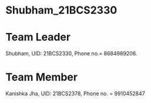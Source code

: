 # Shubham_21BCS2330

# Team Leader
Shubham, 
UID: 21BCS2330,
Phone no.= 8684989206.

# Team Member
Kanishka Jha, 
UID: 21BCS2378, 
Phone no. = 9910452847
